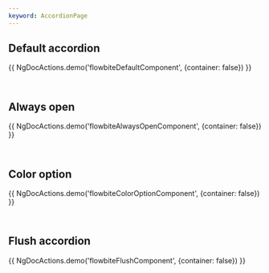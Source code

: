 ```yaml
---
keyword: AccordionPage
---
```


## Default accordion

{{ NgDocActions.demo('flowbiteDefaultComponent', {container: false}) }}

```html file="./default.component.ts"#L15-L80 group="default" name="html"

```

```typescript file="./default.component.ts"#L1-L6 group="default" name="typescript"

```

## Always open

{{ NgDocActions.demo('flowbiteAlwaysOpenComponent', {container: false}) }}

```html file="./always-open.component.ts"#L15-L82 group="always-open" name="html"

```

```typescript file="./always-open.component.ts"#L1-L6 group="always-open" name="typescript"

```

## Color option

{{ NgDocActions.demo('flowbiteColorOptionComponent', {container: false}) }}

```html file="./color-option.component.ts"#L15-L82 group="color-option" name="html"

```

```typescript file="./color-option.component.ts"#L1-L6 group="color-option" name="typescript"

```

## Flush accordion

{{ NgDocActions.demo('flowbiteFlushComponent', {container: false}) }}

```html file="./flush.component.ts"#L15-L82 group="flush" name="html"

```

```typescript file="./flush.component.ts"#L1-L6 group="flush" name="typescript"

```
